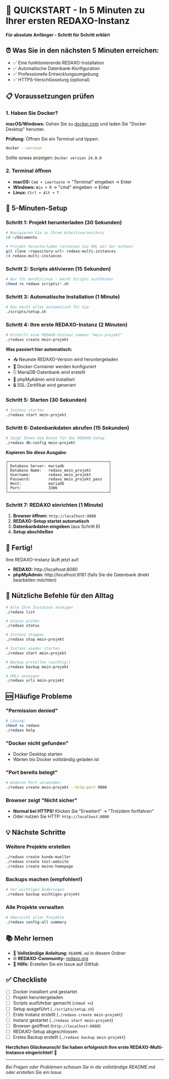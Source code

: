 # 🚀 QUICKSTART - In 5 Minuten zu Ihrer ersten REDAXO-Instanz

**Für absolute Anfänger - Schritt für Schritt erklärt**

## ⏰ Was Sie in den nächsten 5 Minuten erreichen:
- ✅ Eine funktionierende REDAXO-Installation 
- ✅ Automatische Datenbank-Konfiguration
- ✅ Professionelle Entwicklungsumgebung
- ✅ HTTPS-Verschlüsselung (optional)

## 📋 Voraussetzungen prüfen

### 1. Haben Sie Docker?
**macOS/Windows:** Gehen Sie zu [docker.com](https://docker.com) und laden Sie "Docker Desktop" herunter.

**Prüfung:** Öffnen Sie ein Terminal und tippen:
```bash
docker --version
```
Sollte sowas anzeigen: `Docker version 24.0.0`

### 2. Terminal öffnen
- **macOS:** `Cmd + Leertaste` → "Terminal" eingeben → Enter
- **Windows:** `Win + R` → "cmd" eingeben → Enter  
- **Linux:** `Ctrl + Alt + T`

## 🎯 5-Minuten-Setup

### Schritt 1: Projekt herunterladen (30 Sekunden)
```bash
# Navigieren Sie zu Ihrem Arbeitsverzeichnis
cd ~/Documents

# Projekt herunterladen (ersetzen Sie URL mit der echten)
git clone <repository-url> redaxo-multi-instances
cd redaxo-multi-instances
```

### Schritt 2: Scripts aktivieren (15 Sekunden)
```bash
# Nur für macOS/Linux - macht Scripts ausführbar
chmod +x redaxo scripts/*.sh
```

### Schritt 3: Automatische Installation (1 Minute)
```bash
# Das macht alles automatisch für Sie
./scripts/setup.sh
```

### Schritt 4: Ihre erste REDAXO-Instanz (2 Minuten)
```bash
# Erstellt eine REDAXO-Instanz namens "mein-projekt"
./redaxo create mein-projekt
```

**Was passiert hier automatisch:**
- 📥 Neueste REDAXO-Version wird heruntergeladen
- 🐳 Docker-Container werden konfiguriert  
- 🗄️ MariaDB-Datenbank wird erstellt
- 🔧 phpMyAdmin wird installiert
- 🔒 SSL-Zertifikat wird generiert

### Schritt 5: Starten (30 Sekunden)
```bash
# Instanz starten
./redaxo start mein-projekt
```

### Schritt 6: Datenbankdaten abrufen (15 Sekunden)
```bash
# Zeigt Ihnen die Daten für das REDAXO-Setup
./redaxo db-config mein-projekt
```

**Kopieren Sie diese Ausgabe:**
```
┌─────────────────────────────────────────────┐
│ Database Server: mariadb                    │
│ Database Name:   redaxo_mein_projekt        │
│ Username:        redaxo_mein_projekt        │
│ Password:        redaxo_mein_projekt_pass   │
│ Host:            mariadb                    │
│ Port:            3306                       │
└─────────────────────────────────────────────┘
```

### Schritt 7: REDAXO einrichten (1 Minute)
1. **Browser öffnen:** `http://localhost:8080`
2. **REDAXO-Setup startet automatisch**
3. **Datenbankdaten eingeben** (aus Schritt 6)
4. **Setup abschließen**

## 🎉 Fertig!

Ihre REDAXO-Instanz läuft jetzt auf:
- **REDAXO:** http://localhost:8080
- **phpMyAdmin:** http://localhost:8181 (falls Sie die Datenbank direkt bearbeiten möchten)

## 🔧 Nützliche Befehle für den Alltag

```bash
# Alle Ihre Instanzen anzeigen
./redaxo list

# Status prüfen 
./redaxo status

# Instanz stoppen
./redaxo stop mein-projekt

# Instanz wieder starten
./redaxo start mein-projekt

# Backup erstellen (wichtig!)
./redaxo backup mein-projekt

# URLs anzeigen
./redaxo urls mein-projekt
```

## 🆘 Häufige Probleme

### "Permission denied"
```bash
# Lösung:
chmod +x redaxo
./redaxo help
```

### "Docker nicht gefunden"
- Docker Desktop starten
- Warten bis Docker vollständig geladen ist

### "Port bereits belegt"
```bash
# Anderen Port verwenden:
./redaxo create mein-projekt --http-port 9000
```

### Browser zeigt "Nicht sicher"
- **Normal bei HTTPS!** Klicken Sie "Erweitert" → "Trotzdem fortfahren"
- Oder nutzen Sie HTTP: `http://localhost:8080`

## 💡 Nächste Schritte

### Weitere Projekte erstellen
```bash
./redaxo create kunde-mueller
./redaxo create test-website
./redaxo create meine-homepage
```

### Backups machen (empfohlen!)
```bash
# Vor wichtigen Änderungen
./redaxo backup wichtiges-projekt
```

### Alle Projekte verwalten
```bash
# Übersicht aller Projekte
./redaxo config-all summary
```

## 📚 Mehr lernen

- 📖 **Vollständige Anleitung:** `README.md` in diesem Ordner
- 🌐 **REDAXO-Community:** [redaxo.org](https://redaxo.org)
- 💬 **Hilfe:** Erstellen Sie ein Issue auf GitHub

## ✅ Checkliste

- [ ] Docker installiert und gestartet
- [ ] Projekt heruntergeladen  
- [ ] Scripts ausführbar gemacht (`chmod +x`)
- [ ] Setup ausgeführt (`./scripts/setup.sh`)
- [ ] Erste Instanz erstellt (`./redaxo create mein-projekt`)
- [ ] Instanz gestartet (`./redaxo start mein-projekt`)
- [ ] Browser geöffnet (`http://localhost:8080`)
- [ ] REDAXO-Setup abgeschlossen
- [ ] Erstes Backup erstellt (`./redaxo backup mein-projekt`)

**Herzlichen Glückwunsch! Sie haben erfolgreich Ihre erste REDAXO-Multi-Instance eingerichtet!** 🎉

---

*Bei Fragen oder Problemen schauen Sie in die vollständige README.md oder erstellen Sie ein Issue.*
